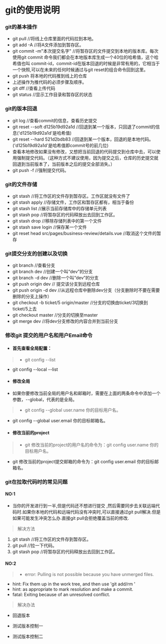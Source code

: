 # git的使用说明

### git的基本操作
* git pull   //将线上仓库里面的代码拉到本地。
* git add -A    //将A文件添加到暂存区。
* git commit -m"本次提交名字"   //将暂存区的文件提交到本地的版本库。每次使用git commit 命令我们都会在本地版本库生成一个40位的哈希值，这个哈希值也叫         commit-id，commit-id在版本回退的时候是非常有用的，它相当于一个快照,可以在未来的任何时候通过与git reset的组合命令回到这里。
* git push  将本地的代码推到线上的仓库
* 上述操作为推代码的必须步骤及顺序。
* git dff     //查看上传代码
* git status    //显示工作目录和暂存区的状态

### git的版本回退
* git log   //查看commit的信息，查看历史提交
* git reset --soft d125b19d92a1d    //回退到某一个版本，只回退了commit的信息('d125b19d92a1d'是哈希值)
* git reset --hard 521d2bdb83  //回退到某一个版本，回退的是本地代码。('d125b19d92a1d'是哈希值即commit号的前几位)
* 查看本地修改如果没有修改，又想把当前回退的代码提交到仓库中去，可以使用强制提交代码。（这种方式不建议使用，因为提交之后，仓库的历史提交就回退到当前版本了，当前版本之后的提交全部消失。）
* git push -f  //强制提交代码。

### git的文件存储
* git stash    //将工作区的文件存到暂存区。工作区就没有文件了
* git stash apply    //存储文件，工作区和暂存区都有，相当于备份
* git stash list    //展示当前存储库中的存储单元列表
* git stash pop    //将暂存区的代码释放出去回到工作区。
* git stash drop    //移除存储列表中的第一个文件
* git stash save login    //保存某一个文件
* git reset head src/pages/business-review/details.vue     //取消这个文件的暂存

### git提交分支的创建以及切换
* git branch    //查看分支
* git branch dev    //创建一个叫“dev”的分支
* git branch -d dev    //删除一个叫“dev”的分支
* git push origin dev // 提交该分支到远程仓库
* git push origin -d dev //从远程仓库中删除dev分支（分支删除时不要在需要删除的分支上操作）
* git checkout -b ticket/5 origin/master    //分支的切换由ticket/3切换到ticket/5上去
* git checkout master    //分支的切换至master
* git merge dev  //将dev分支修改的内容合并到当前分支

### 修改git 提交的用户名和用户Email命令
* #### 首先查看全局配置：

>* git config  --list 
* git config --local --list  

* #### 修改全局
* 如果你要修改当前全局的用户名和邮箱时，需要在上面的两条命令中添加一个参数，--global，代表的是全局。

>* git config  --global user.name 你的目标用户名。
* git config  --global user.email 你的目标邮箱名。

* #### 修改当前的project

>* git 修改当前的project的用户名的命令为：git config user.name 你的目标用户名。
* git 修改当前的project提交邮箱的命令为：git config user.email 你的目标邮箱名。


### git在拉取代码时的常见问题
#### NO:1
* 当你的开发进行到一半,但是代码还不想进行提交 ,然后需要同步去关联远端代码时.如果你本地的代码和远端代码没有冲突时,可以直接通过git pull解决.但是如果可能发生冲突怎么办.直接git pull会拒绝覆盖当前的修改.

> 解决方法
1. git stash    //将工作区的文件存到暂存区。
2. git pull    //拉一下代码。
3. git stash pop    //将暂存区的代码释放出去回到工作区。

#### NO:2
>* error: Pulling is not possible because you have unmerged files.
* hint: Fix them up in the work tree, and then use 'git add/rm <file>'
* hint: as appropriate to mark resolution and make a commit.
* fatal: Exiting because of an unresolved conflict.

> 解决办法
* 回退版本


* 测试版本控制一
* 测试版本控制二